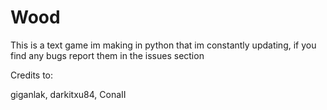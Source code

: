 # Wood
This is a text game im making in python that im constantly updating,
if you find any bugs report them in the issues section

Credits to:

giganlak,
darkitxu84,
ConaII
